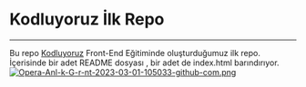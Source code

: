 # **Kodluyoruz İlk Repo**
---

Bu repo [Kodluyoruz](https://kodluyoruz.org) Front-End Eğitiminde oluşturduğumuz ilk repo. İçerisinde bir adet README dosyası , bir adet de index.html barındırıyor.
[![Opera-Anl-k-G-r-nt-2023-03-01-105033-github-com.png](https://i.postimg.cc/FHXtnrdS/Opera-Anl-k-G-r-nt-2023-03-01-105033-github-com.png)](https://postimg.cc/jLckDrhq)

